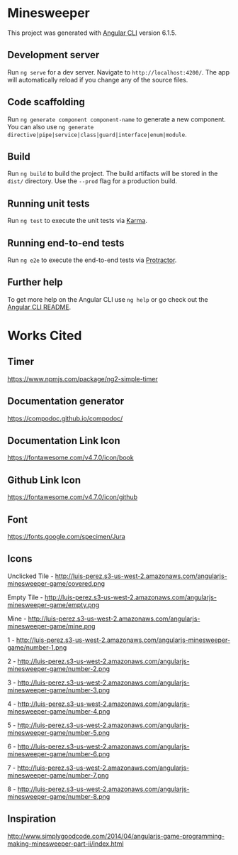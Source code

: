 # Minesweeper

This project was generated with [Angular CLI](https://github.com/angular/angular-cli) version 6.1.5.

## Development server

Run `ng serve` for a dev server. Navigate to `http://localhost:4200/`. The app will automatically reload if you change any of the source files.

## Code scaffolding

Run `ng generate component component-name` to generate a new component. You can also use `ng generate directive|pipe|service|class|guard|interface|enum|module`.

## Build

Run `ng build` to build the project. The build artifacts will be stored in the `dist/` directory. Use the `--prod` flag for a production build.

## Running unit tests

Run `ng test` to execute the unit tests via [Karma](https://karma-runner.github.io).

## Running end-to-end tests

Run `ng e2e` to execute the end-to-end tests via [Protractor](http://www.protractortest.org/).

## Further help

To get more help on the Angular CLI use `ng help` or go check out the [Angular CLI README](https://github.com/angular/angular-cli/blob/master/README.md).

# Works Cited

## Timer
https://www.npmjs.com/package/ng2-simple-timer

## Documentation generator
https://compodoc.github.io/compodoc/

## Documentation Link Icon
https://fontawesome.com/v4.7.0/icon/book

## Github Link Icon
https://fontawesome.com/v4.7.0/icon/github

## Font
https://fonts.google.com/specimen/Jura

## Icons
Unclicked Tile - http://luis-perez.s3-us-west-2.amazonaws.com/angularjs-minesweeper-game/covered.png

Empty Tile - http://luis-perez.s3-us-west-2.amazonaws.com/angularjs-minesweeper-game/empty.png

Mine - http://luis-perez.s3-us-west-2.amazonaws.com/angularjs-minesweeper-game/mine.png

1 - http://luis-perez.s3-us-west-2.amazonaws.com/angularjs-minesweeper-game/number-1.png

2 - http://luis-perez.s3-us-west-2.amazonaws.com/angularjs-minesweeper-game/number-2.png

3 - http://luis-perez.s3-us-west-2.amazonaws.com/angularjs-minesweeper-game/number-3.png

4 - http://luis-perez.s3-us-west-2.amazonaws.com/angularjs-minesweeper-game/number-4.png

5 - http://luis-perez.s3-us-west-2.amazonaws.com/angularjs-minesweeper-game/number-5.png

6 - http://luis-perez.s3-us-west-2.amazonaws.com/angularjs-minesweeper-game/number-6.png

7 - http://luis-perez.s3-us-west-2.amazonaws.com/angularjs-minesweeper-game/number-7.png

8 - http://luis-perez.s3-us-west-2.amazonaws.com/angularjs-minesweeper-game/number-8.png

## Inspiration
http://www.simplygoodcode.com/2014/04/angularjs-game-programming-making-minesweeper-part-ii/index.html